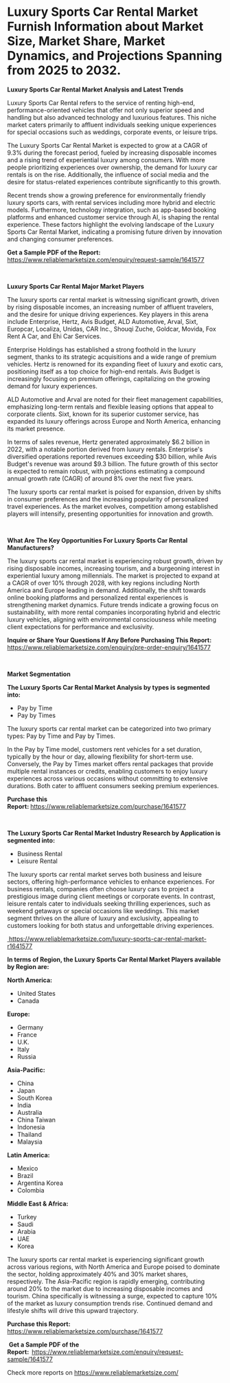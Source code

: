 <p><h1>Luxury Sports Car Rental Market Furnish Information about Market Size, Market Share, Market Dynamics, and Projections Spanning from 2025 to 2032.</h1></p><p><strong>Luxury Sports Car Rental Market Analysis and Latest Trends</strong></p>
<p><p>Luxury Sports Car Rental refers to the service of renting high-end, performance-oriented vehicles that offer not only superior speed and handling but also advanced technology and luxurious features. This niche market caters primarily to affluent individuals seeking unique experiences for special occasions such as weddings, corporate events, or leisure trips.</p><p>The Luxury Sports Car Rental Market is expected to grow at a CAGR of 9.3% during the forecast period, fueled by increasing disposable incomes and a rising trend of experiential luxury among consumers. With more people prioritizing experiences over ownership, the demand for luxury car rentals is on the rise. Additionally, the influence of social media and the desire for status-related experiences contribute significantly to this growth.</p><p>Recent trends show a growing preference for environmentally friendly luxury sports cars, with rental services including more hybrid and electric models. Furthermore, technology integration, such as app-based booking platforms and enhanced customer service through AI, is shaping the rental experience. These factors highlight the evolving landscape of the Luxury Sports Car Rental Market, indicating a promising future driven by innovation and changing consumer preferences.</p></p>
<p><strong>Get a Sample PDF of the Report:&nbsp;</strong> <a href="https://www.reliablemarketsize.com/enquiry/request-sample/1641577?utm_campaign=1879&utm_medium=2&utm_source=Github&utm_content=ia&utm_term=11032025&utm_id=luxury-sports-car-rental">https://www.reliablemarketsize.com/enquiry/request-sample/1641577</a></p>
<p>&nbsp;</p>
<p><strong>Luxury Sports Car Rental Major Market Players</strong></p>
<p><p>The luxury sports car rental market is witnessing significant growth, driven by rising disposable incomes, an increasing number of affluent travelers, and the desire for unique driving experiences. Key players in this arena include Enterprise, Hertz, Avis Budget, ALD Automotive, Arval, Sixt, Europcar, Localiza, Unidas, CAR Inc., Shouqi Zuche, Goldcar, Movida, Fox Rent A Car, and Ehi Car Services.</p><p>Enterprise Holdings has established a strong foothold in the luxury segment, thanks to its strategic acquisitions and a wide range of premium vehicles. Hertz is renowned for its expanding fleet of luxury and exotic cars, positioning itself as a top choice for high-end rentals. Avis Budget is increasingly focusing on premium offerings, capitalizing on the growing demand for luxury experiences.</p><p>ALD Automotive and Arval are noted for their fleet management capabilities, emphasizing long-term rentals and flexible leasing options that appeal to corporate clients. Sixt, known for its superior customer service, has expanded its luxury offerings across Europe and North America, enhancing its market presence.</p><p>In terms of sales revenue, Hertz generated approximately $6.2 billion in 2022, with a notable portion derived from luxury rentals. Enterprise's diversified operations reported revenues exceeding $30 billion, while Avis Budget's revenue was around $9.3 billion. The future growth of this sector is expected to remain robust, with projections estimating a compound annual growth rate (CAGR) of around 8% over the next five years.</p><p>The luxury sports car rental market is poised for expansion, driven by shifts in consumer preferences and the increasing popularity of personalized travel experiences. As the market evolves, competition among established players will intensify, presenting opportunities for innovation and growth.</p></p>
<p>&nbsp;</p>
<p><strong>What Are The Key Opportunities For Luxury Sports Car Rental Manufacturers?</strong></p>
<p><p>The luxury sports car rental market is experiencing robust growth, driven by rising disposable incomes, increasing tourism, and a burgeoning interest in experiential luxury among millennials. The market is projected to expand at a CAGR of over 10% through 2028, with key regions including North America and Europe leading in demand. Additionally, the shift towards online booking platforms and personalized rental experiences is strengthening market dynamics. Future trends indicate a growing focus on sustainability, with more rental companies incorporating hybrid and electric luxury vehicles, aligning with environmental consciousness while meeting client expectations for performance and exclusivity.</p></p>
<p><strong>Inquire or Share Your Questions If Any Before Purchasing This Report:</strong> <a href="https://www.reliablemarketsize.com/enquiry/pre-order-enquiry/1641577?utm_campaign=1879&utm_medium=2&utm_source=Github&utm_content=ia&utm_term=11032025&utm_id=luxury-sports-car-rental">https://www.reliablemarketsize.com/enquiry/pre-order-enquiry/1641577</a></p>
<p>&nbsp;</p>
<p><strong>Market Segmentation</strong></p>
<p><strong>The Luxury Sports Car Rental Market Analysis by types is segmented into:</strong></p>
<p><ul><li>Pay by Time</li><li>Pay by Times</li></ul></p>
<p><p>The luxury sports car rental market can be categorized into two primary types: Pay by Time and Pay by Times. </p><p>In the Pay by Time model, customers rent vehicles for a set duration, typically by the hour or day, allowing flexibility for short-term use. Conversely, the Pay by Times market offers rental packages that provide multiple rental instances or credits, enabling customers to enjoy luxury experiences across various occasions without committing to extensive durations. Both cater to affluent consumers seeking premium experiences.</p></p>
<p><strong>Purchase this Report:&nbsp;</strong><a href="https://www.reliablemarketsize.com/purchase/1641577?utm_campaign=1879&utm_medium=2&utm_source=Github&utm_content=ia&utm_term=11032025&utm_id=luxury-sports-car-rental">https://www.reliablemarketsize.com/purchase/1641577</a></p>
<p>&nbsp;</p>
<p><strong>The Luxury Sports Car Rental Market Industry Research by Application is segmented into:</strong></p>
<p><ul><li>Business Rental</li><li>Leisure Rental</li></ul></p>
<p><p>The luxury sports car rental market serves both business and leisure sectors, offering high-performance vehicles to enhance experiences. For business rentals, companies often choose luxury cars to project a prestigious image during client meetings or corporate events. In contrast, leisure rentals cater to individuals seeking thrilling experiences, such as weekend getaways or special occasions like weddings. This market segment thrives on the allure of luxury and exclusivity, appealing to customers looking for both status and unforgettable driving experiences.</p></p>
<p><a href="https://www.reliablemarketsize.com/luxury-sports-car-rental-market-r1641577?utm_campaign=1879&utm_medium=2&utm_source=Github&utm_content=ia&utm_term=11032025&utm_id=luxury-sports-car-rental">&nbsp;https://www.reliablemarketsize.com/luxury-sports-car-rental-market-r1641577</a></p>
<p><strong>In terms of Region, the Luxury Sports Car Rental Market Players available by Region are:</strong></p>
<p>
    <p> <strong> North America: </strong>
        <ul>
            <li>United States</li>
            <li>Canada</li>
        </ul>
        </p> 
    <p> <strong> Europe: </strong>
        <ul>
            <li>Germany</li>
            <li>France</li>
            <li>U.K.</li>
            <li>Italy</li>
            <li>Russia</li>
        </ul>
        </p> 
    <p> <strong> Asia-Pacific: </strong>
        <ul>
            <li>China</li>
            <li>Japan</li>
            <li>South Korea</li>
            <li>India</li>
            <li>Australia</li>
            <li>China Taiwan</li>
            <li>Indonesia</li>
            <li>Thailand</li>
            <li>Malaysia</li>
        </ul>
        </p> 
    <p> <strong> Latin America: </strong>
        <ul>
            <li>Mexico</li>
            <li>Brazil</li>
            <li>Argentina Korea</li>
            <li>Colombia</li>
        </ul>
        </p> 
    <p> <strong> Middle East & Africa: </strong>
        <ul>
            <li>Turkey</li>
            <li>Saudi</li>
            <li>Arabia</li>
            <li>UAE</li>
            <li>Korea</li>
        </ul>
    </p>
    </p>
<p><p>The luxury sports car rental market is experiencing significant growth across various regions, with North America and Europe poised to dominate the sector, holding approximately 40% and 30% market shares, respectively. The Asia-Pacific region is rapidly emerging, contributing around 20% to the market due to increasing disposable incomes and tourism. China specifically is witnessing a surge, expected to capture 10% of the market as luxury consumption trends rise. Continued demand and lifestyle shifts will drive this upward trajectory.</p></p>
<p><strong>Purchase this Report: </strong><a href="https://www.reliablemarketsize.com/purchase/1641577?utm_campaign=1879&utm_medium=2&utm_source=Github&utm_content=ia&utm_term=11032025&utm_id=luxury-sports-car-rental">https://www.reliablemarketsize.com/purchase/1641577</a></p>
<p>&nbsp;<strong>Get a Sample PDF of the Report:&nbsp;&nbsp;</strong><a href="https://www.reliablemarketsize.com/enquiry/request-sample/1641577?utm_campaign=1879&utm_medium=2&utm_source=Github&utm_content=ia&utm_term=11032025&utm_id=luxury-sports-car-rental">https://www.reliablemarketsize.com/enquiry/request-sample/1641577</a></p>
<p><strong></strong></p>
<p>Check more reports on <a href="https://www.reliablemarketsize.com/?utm_campaign=1879&utm_medium=2&utm_source=Github&utm_content=ia&utm_term=11032025&utm_id=luxury-sports-car-rental">https://www.reliablemarketsize.com/</a></p>